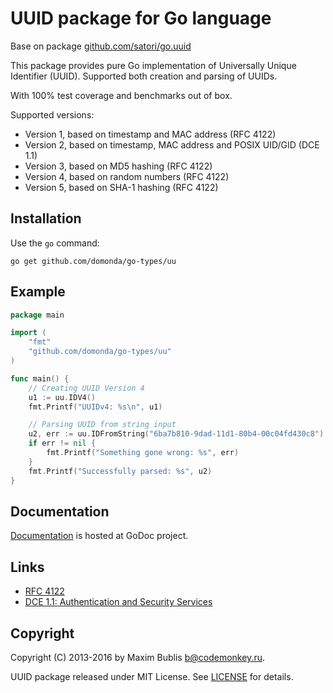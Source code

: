 # UUID package for Go language

Base on package [github.com/satori/go.uuid](https://github.com/satori/go.uuid)

This package provides pure Go implementation of Universally Unique Identifier (UUID). Supported both creation and parsing of UUIDs.

With 100% test coverage and benchmarks out of box.

Supported versions:

* Version 1, based on timestamp and MAC address (RFC 4122)
* Version 2, based on timestamp, MAC address and POSIX UID/GID (DCE 1.1)
* Version 3, based on MD5 hashing (RFC 4122)
* Version 4, based on random numbers (RFC 4122)
* Version 5, based on SHA-1 hashing (RFC 4122)

## Installation

Use the `go` command:

```go get github.com/domonda/go-types/uu```

## Example

```go
package main

import (
    "fmt"
    "github.com/domonda/go-types/uu"
)

func main() {
    // Creating UUID Version 4
    u1 := uu.IDV4()
    fmt.Printf("UUIDv4: %s\n", u1)

    // Parsing UUID from string input
    u2, err := uu.IDFromString("6ba7b810-9dad-11d1-80b4-00c04fd430c8")
    if err != nil {
        fmt.Printf("Something gone wrong: %s", err)
    }
    fmt.Printf("Successfully parsed: %s", u2)
}
```

## Documentation

[Documentation](http://godoc.org/github.com/domonda/go-types/uu) is hosted at GoDoc project.

## Links

* [RFC 4122](http://tools.ietf.org/html/rfc4122)
* [DCE 1.1: Authentication and Security Services](http://pubs.opengroup.org/onlinepubs/9696989899/chap5.htm#tagcjh_08_02_01_01)

## Copyright

Copyright (C) 2013-2016 by Maxim Bublis <b@codemonkey.ru>.

UUID package released under MIT License.
See [LICENSE](https://github.com/domonda/go-types/uu/blob/master/LICENSE) for details.
